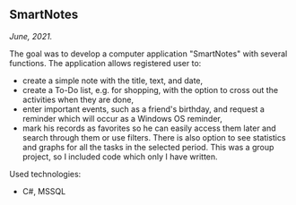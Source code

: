 ## SmartNotes
*June, 2021.*

The goal was to develop a computer application "SmartNotes" with several functions. The application allows registered user to:
* create a simple note with the title, text, and date,
* create a To-Do list, e.g. for shopping, with the option to cross out the activities when they are done,
* enter important events, such as a friend's birthday, and request a reminder which will occur as a Windows OS reminder,
* mark his records as favorites so he can easily access them later and search through them or use filters. There is also option to see statistics and graphs for all the tasks in the selected period.
This was a group project, so I included code which only I have written.

Used technologies:
* C#, MSSQL
